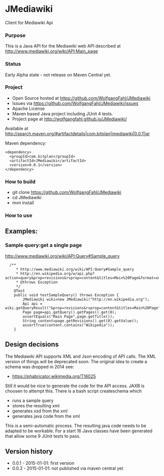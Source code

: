 JMediawiki
==========

Client for Mediawiki Api

### Purpose
This is a Java API for the Mediawiki web API described at 
http://www.mediawiki.org/wiki/API:Main_page

### Status
Early Alpha state - not release on Maven Central yet.

### Project
* Open Source hosted at https://github.com/WolfgangFahl/JMediawiki
* Issues via https://github.com/WolfgangFahl/JMediawiki/issues
* Apache License
* Maven based Java project including JUnit 4 tests.
* Project page at http://wolfgangfahl.github.io/JMediawiki/

Available at http://search.maven.org/#artifactdetails|com.bitplan|jmediawiki|0.0.1|jar

Maven dependency:

```
<dependency>
  <groupId>com.bitplan</groupId>
  <artifactId>JMediawiki</artifactId>
  <version>0.0.1</version>
</dependency>
```

### How to build
* git clone https://github.com/WolfgangFahl/JMediawiki
* cd JMediawiki
* mvn install

### How to use

## Examples:

### Sample query:get a single page
http://www.mediawiki.org/wiki/API:Query#Sample_query


```
  /**
	 * http://www.mediawiki.org/wiki/API:Query#Sample_query
	 * http://en.wikipedia.org/w/api.php?action=query&prop=revisions&rvprop=content&titles=Main%20Page&format=xml
	 * @throws Exception 
	 */
	@Test
	public void testSampleQuery() throws Exception {
		JMediawiki wiki=new JMediawiki("http://en.wikipedia.org");
		Api api = wiki.getQueryResult("&prop=revisions&rvprop=content&titles=Main%20Page");
		Page page=api.getQuery().getPages().get(0);
		assertEquals("Main Page",page.getTitle());
		String content=page.getRevisions().get(0).getValue();	
		assertTrue(content.contains("Wikipedia"));
	}
```		
  

## Design decisions
The Mediawiki API supports XML and Json encoding of API calls. The XML version of things will be deprecated soon. The
original idea to create a schema was dropped in 2014 see:
* https://phabricator.wikimedia.org/T16025
  
Still it would be nice to generate the code for the API access. JAXB is choosen to attempt this. 
There is a bash script createschema which
* runs a sample query
* stores the resulting xml
* generates xsd from the xml
* generates java code from the xml

This is a semi-automatic process. The resulting java code needs to be adapted to be workable. For a start
16 Java classes have been generated that allow some 9 JUnit tests to pass.
  
## Version history
* 0.0.1 - 2015-01-01: first version
* 0.0.2 - 2015-01-01: not published via maven central yet
